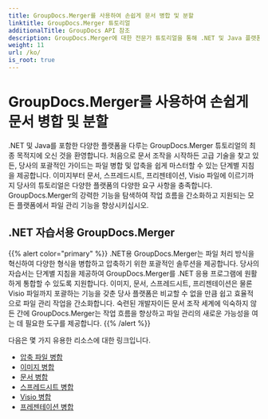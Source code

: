 ```yaml
---
title: GroupDocs.Merger를 사용하여 손쉽게 문서 병합 및 분할
linktitle: GroupDocs.Merger 튜토리얼
additionalTitle: GroupDocs API 참조
description: GroupDocs.Merger에 대한 전문가 튜토리얼을 통해 .NET 및 Java 플랫폼 전반에서 문서를 쉽게 병합, 분할 및 압축할 수 있습니다. 원활한 파일 관리를 잠금 해제하세요!
weight: 11
url: /ko/
is_root: true
---
```


# GroupDocs.Merger를 사용하여 손쉽게 문서 병합 및 분할


.NET 및 Java를 포함한 다양한 플랫폼을 다루는 GroupDocs.Merger 튜토리얼의 최종 목적지에 오신 것을 환영합니다. 처음으로 문서 조작을 시작하든 고급 기술을 찾고 있든, 당사의 포괄적인 가이드는 파일 병합 및 압축을 쉽게 마스터할 수 있는 단계별 지침을 제공합니다. 이미지부터 문서, 스프레드시트, 프리젠테이션, Visio 파일에 이르기까지 당사의 튜토리얼은 다양한 플랫폼의 다양한 요구 사항을 충족합니다. GroupDocs.Merger의 강력한 기능을 탐색하여 작업 흐름을 간소화하고 지원되는 모든 플랫폼에서 파일 관리 기능을 향상시키십시오.

## .NET 자습서용 GroupDocs.Merger
{{% alert color="primary" %}}
.NET용 GroupDocs.Merger는 파일 처리 방식을 혁신하여 다양한 형식을 병합하고 압축하기 위한 포괄적인 솔루션을 제공합니다. 당사의 자습서는 단계별 지침을 제공하여 GroupDocs.Merger를 .NET 응용 프로그램에 원활하게 통합할 수 있도록 지원합니다. 이미지, 문서, 스프레드시트, 프리젠테이션은 물론 Visio 파일까지 포괄하는 기능을 갖춘 당사 플랫폼은 비교할 수 없을 만큼 쉽고 효율적으로 파일 관리 작업을 간소화합니다. 숙련된 개발자이든 문서 조작 세계에 익숙하지 않든 간에 GroupDocs.Merger는 작업 흐름을 향상하고 파일 관리의 새로운 가능성을 여는 데 필요한 도구를 제공합니다.
{{% /alert %}}

다음은 몇 가지 유용한 리소스에 대한 링크입니다.
 
- [압축 파일 병합](./net/merge-compress-files/)
- [이미지 병합](./net/image-merging/)
- [문서 병합](./net/document-merging/)
- [스프레드시트 병합](./net/spreadsheet-merging/)
- [Visio 병합](./net/visio-merging/)
- [프레젠테이션 병합](./net/presentation-merging/)





